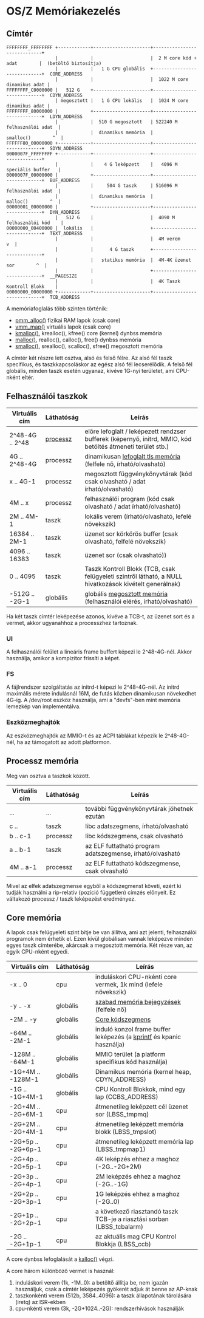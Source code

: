 OS/Z Memóriakezelés
===================

Címtér
------
```
FFFFFFFF_FFFFFFFF +------------+---------------------+-----------------------------+
                  |            |                     |  2 M core kód + adat        |  (betöltő biztosítja)
                  |            |   1 G CPU globális  +-----------------------------+  CORE_ADDRESS
                  |            |                     |  1022 M core dinamikus adat |
FFFFFFFF_C0000000 |   512 G    +---------------------+-----------------------------+  CDYN_ADDRESS
                  | megosztott |   1 G CPU lokális   |  1024 M core dinamikus adat |
FFFFFFFF_80000000 |            +---------------------+-----------------------------+  LDYN_ADDRESS
                  |            |  510 G megosztott   | 522240 M felhasználói adat  |
                  |            |  dinamikus memória  |         smalloc()        ^  |
FFFFFF80_00000000 +------------+---------------------+-----------------------------+  SDYN_ADDRESS
0000007F_FFFFFFFF +------------+---------------------+-----------------------------+
                  |            |    4 G leképzett    |   4096 M speciális buffer   |
0000007F_00000000 |            +---------------------+-----------------------------+  BUF_ADDRESS
                  |            |     504 G taszk     | 516096 M felhasználói adat  |
                  |            |  dinamikus memória  |          malloc()        ^  |
00000001_00000000 |            +---------------------+-----------------------------+  DYN_ADDRESS
                  |   512 G    |                     |  4090 M felhasználói kód    |
00000000_00400000 |  lokális   |                     +-----------------------------+  TEXT_ADDRESS
                  |            |                     |  4M verem                v  |
                  |            |      4 G taszk      +-----------------------------+
                  |            |   statikus memória  |  4M-4K üzenet sor        ^  |
                  |            |                     +-----------------------------+  __PAGESIZE
                  |            |                     |  4K Taszk Kontroll Blokk    |
00000000_00000000 +------------+---------------------+-----------------------------+  TCB_ADDRESS
```

A memóriafoglalás több szinten történik:
 - [pmm_alloc()](https://gitlab.com/bztsrc/osz/tree/master/src/core/pmm.c) fizikai RAM lapok (csak core)
 - [vmm_map()](https://gitlab.com/bztsrc/osz/tree/master/src/core/vmm.c) virtuális lapok (csak core)
 - [kmalloc()](https://gitlab.com/bztsrc/osz/tree/master/src/libc/bztalloc.c), krealloc(), kfree() core (kernel) dynbss memória
 - [malloc()](https://gitlab.com/bztsrc/osz/tree/master/src/libc/bztalloc.c), realloc(), calloc(), free() dynbss memória
 - [smalloc()](https://gitlab.com/bztsrc/osz/tree/master/src/libc/bztalloc.c), srealloc(), scalloc(), sfree() megosztott memória

A címtér két részre lett osztva, alsó és felső félre. Az alsó fél taszk specifikus, és taszkkapcsoláskor az egész alsó fél
lecserélődik. A felső fél globális, minden taszk esetén ugyanaz, kivéve 1G-nyi területet, ami CPU-nként eltér.

Felhasználói taszkok
--------------------

| Virtuális cím    | Láthatóság | Leírás |
| ---------------- | ---------- | ----------- |
| 2^48-4G .. 2^48  | [processz](https://gitlab.com/bztsrc/osz/tree/master/docs/process.md) | előre lefoglalt / leképezett rendzser bufferek (képernyő, initrd, MMIO, kód betöltés átmeneti terület stb.) |
|    4G .. 2^48-4G | processz   | dinamikusan [lefoglalt tls memória](https://gitlab.com/bztsrc/osz/tree/master/src/libc/bztalloc.c) (felfele nő, írható/olvasható) |
|     x .. 4G-1    | processz   | megosztott függvénykönyvtárak (kód csak olvasható / adat írható/olvasható) |
|    4M .. x       | processz   | felhasználói program (kód csak olvasható / adat írható/olvasható) |
|    2M .. 4M-1    | taszk      | lokális verem (írható/olvasható, lefelé növekszik) |
| 16384 .. 2M-1    | taszk      | üzenet sor körkörös buffer (csak olvasható, felfelé növekszik) |
|  4096 .. 16383   | taszk      | üzenet sor (csak olvasható)) |
|     0 .. 4095    | taszk      | Taszk Kontroll Blokk (TCB, csak felügyeleti szintről látható, a NULL hivatkozások kivételt generálnak) |
| -512G .. -2G-1   | globális   | globális [megosztott memória](https://gitlab.com/bztsrc/osz/tree/master/src/libc/bztalloc.c) (felhasználói elérés, írható/olvasható) |

Ha két taszk címtér leképezése azonos, kivéve a TCB-t, az üzenet sort és a vermet, akkor ugyanahhoz a processzhez tartoznak.

### UI

A felhasználói felület a lineáris frame buffert képezi le 2^48-4G-nél. Akkor használja, amikor a kompizítor frissíti a képet.

### FS

A fájlrendszer szolgáltatás az initrd-t képezi le 2^48-4G-nél. Az initrd maximális mérete indulásnál 16M, de futás közben
dinamikusan növekedhet 4G-ig. A /dev/root eszköz használja, ami a "devfs"-ben mint memória lemezkép van implementálva.

### Eszközmeghajtók

Az eszközmeghajtók az MMIO-t és az ACPI táblákat képezik le 2^48-4G-nél, ha az támogatott az adott platformon.

Processz memória
----------------

Meg van osztva a taszkok között.

| Virtuális cím   | Láthatóság | Leírás |
| --------------- | ---------- | ----------- |
|    ...          | ...        | további függvénykönyvtárak jöhetnek ezután |
|    c ..         | taszk      | libc adatszegmens, írható/olvasható |
|    b .. c-1     | processz   | libc kódszegmens, csak olvasható |
|    a .. b-1     | taszk      | az ELF futtatható program adatszegmense, írható/olvasható |
|   4M .. a-1     | processz   | az ELF futtatható kódszegmense, csak olvasható |

Mivel az elfek adatszegmense egyből a kódszegmenst követi, ezért ki tudják használni a rip-relatív (pozíció független) címzés
előnyeit. Ez váltakozó processz / taszk leképezést eredményez.

Core memória
------------

A lapok csak felügyeleti szint bitje be van állítva, ami azt jelenti, felhasználói programok nem érhetik el. Ezen kívül globálisan
vannak leképezve minden egyes taszk címterébe, akárcsak a megosztott memória. Két része van, az egyik CPU-nként egyedi.

| Virtuális cím       | Láthatóság | Leírás |
| ------------------- | ---------- | ----------- |
|     -x .. 0         | cpu        | induláskori CPU-nkénti core vermek, 1k mind (lefele növekszik) |
|     -y .. -x        | globális   | [szabad memória bejegyzések](https://gitlab.com/bztsrc/osz/tree/master/src/core/pmm.c) (felfele nő) |
|    -2M .. -y        | globális   | [Core kódszegmens](https://gitlab.com/bztsrc/osz/tree/master/src/core/main.c) |
|   -64M .. -2M-1     | globális   | induló konzol frame buffer leképezés (a [kprintf](https://gitlab.com/bztsrc/osz/tree/master/src/core/kprintf.c) és kpanic használja) |
|  -128M .. -64M-1    | globális   | MMIO terület (a platform specifikus kód használja) |
| -1G+4M .. -128M-1   | globális   | Dinamikus memória (kernel heap, CDYN_ADDRESS) |
|    -1G .. -1G+4M-1  | globális   | CPU Kontroll Blokkok, mind egy lap (CCBS_ADDRESS) |
| -2G+4M .. -2G+6M-1  | cpu        | átmenetileg leképzett cél üzenet sor (LBSS_tmpmq) |
| -2G+2M .. -2G+4M-1  | cpu        | átmenetileg leképzett memória blokk (LBSS_tmpslot) |
| -2G+5p .. -2G+6p-1  | cpu        | átmenetileg leképzett memória lap (LBSS_tmpmap1) |
| -2G+4p .. -2G+5p-1  | cpu        | 4K leképzés ehhez a maghoz (-2G..-2G+2M) |
| -2G+3p .. -2G+4p-1  | cpu        | 2M leképzés ehhez a maghoz (-2G..-1G) |
| -2G+2p .. -2G+3p-1  | cpu        | 1G leképzés ehhez a maghoz (-2G..0) |
| -2G+1p .. -2G+2p-1  | cpu        | a következő riasztandó taszk TCB-je a riasztási sorban (LBSS_tcbalarm) |
|    -2G .. -2G+1p-1  | cpu        | az aktuális mag CPU Kontrol Blokkja (LBSS_ccb) |

A core dynbss lefoglalását a [kalloc()](https://gitlab.com/bztsrc/osz/tree/master/src/core/core.h) végzi.

A core három különböző vermet is használ:
1. induláskori verem (1k, -1M..0): a betöltő állítja be, nem igazán használjuk, csak a címtér leképezés gyökerét adjuk át benne az AP-knak
2. taszkonkénti verem (512b, 3584..4096): a taszk állapotának tárolására (iretq) az ISR-ekben
3. cpu-nkénti verem (3k, -2G+1024..-2G): rendszerhívások használják

